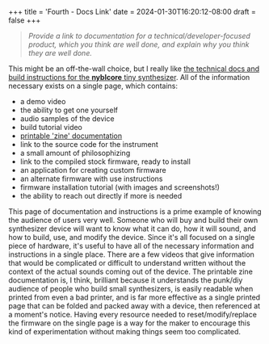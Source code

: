 +++
title = 'Fourth - Docs Link'
date = 2024-01-30T16:20:12-08:00
draft = false
+++
> _Provide a link to documentation for a technical/developer-focused product, which you think are well done, and explain why you think they are well done._

This might be an off-the-wall choice, but I really like [the technical docs and build instructions for the **nyblcore** tiny synthesizer](https://schollz.com/wares/nyblcore/). All of the information necessary exists on a single page, which contains: 
- a demo video
- the ability to get one yourself 
- audio samples of the device
- build tutorial video 
- [printable 'zine' documentation](https://nyblcore.com/guide)
- link to the source code for the instrument
- a small amount of philosophizing
- link to the compiled stock firmware, ready to install
- an application for creating custom firmware
- an alternate firmware with use instructions
- firmware installation tutorial (with images and screenshots!)
- the ability to reach out directly if more is needed

This page of documentation and instructions is a prime example of knowing the audience of users very well. Someone who will buy and build their own synthesizer device will want to know what it can do, how it will sound, and how to build, use, and modify the device. Since it's all focused on a single piece of hardware, it's useful to have all of the necessary information and instructions in a single place. There are a few videos that give information that would be complicated or difficult to understand written without the context of the actual sounds coming out of the device. The printable zine documentation is, I think, brilliant because it understands the punk/diy audience of people who build small synthesizers, is easily readable when printed from even a bad printer, and is far more effective as a single printed page that can be folded and packed away with a device, then referenced at a moment's notice. Having every resource needed to reset/modify/replace the firmware on the single page is a way for the maker to encourage this kind of experimentation without making things seem too complicated. 